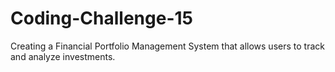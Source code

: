 # Coding-Challenge-15
Creating a Financial Portfolio Management System that allows users to track and analyze investments. 
